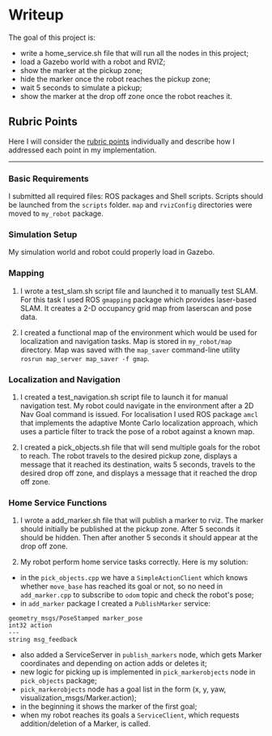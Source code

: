 # Writeup

The goal of this project is:
* write a home_service.sh file that will run all the nodes in this project;
* load a Gazebo world with a robot and RVIZ;
* show the marker at the pickup zone;
* hide the marker once the robot reaches the pickup zone;
* wait 5 seconds to simulate a pickup;
* show the marker at the drop off zone once the robot reaches it.

## Rubric Points

Here I will consider the [rubric points](https://review.udacity.com/#!/rubrics/2396/view) individually and describe how I addressed each point in my implementation.  

---
### Basic Requirements

I submitted all required files: ROS packages and Shell scripts. Scripts should be launched from the `scripts` folder. `map` and `rvizConfig` directories were moved to `my_robot` package.


### Simulation Setup

My simulation world and robot could properly load in Gazebo.


### Mapping

1. I wrote a test_slam.sh script file and launched it to manually test SLAM. For this task I used ROS `gmapping` package which provides laser-based SLAM. It creates a 2-D occupancy grid map from laserscan and pose data.

2. I created a functional map of the environment which would be used for localization and navigation tasks. Map is stored in `my_robot/map` directory. Map was saved with the `map_saver` command-line utility `rosrun map_server map_saver -f gmap`.


### Localization and Navigation

1. I created a test_navigation.sh script file to launch it for manual navigation test. My robot could navigate in the environment after a 2D Nav Goal command is issued. For localisation I used ROS package `amcl` that implements the adaptive Monte Carlo localization approach, which uses a particle filter to track the pose of a robot against a known map.

2. I created a pick_objects.sh file that will send multiple goals for the robot to reach. The robot travels to the desired pickup zone, displays a message that it reached its destination, waits 5 seconds, travels to the desired drop off zone, and displays a message that it reached the drop off zone.


### Home Service Functions

1. I wrote a add_marker.sh file that will publish a marker to rviz. The marker should initially be published at the pickup zone. After 5 seconds it should be hidden. Then after another 5 seconds it should appear at the drop off zone.

2. My robot perform home service tasks correctly. Here is my solution:
- in the `pick_objects.cpp` we have a `SimpleActionClient` which knows whether `move_base` has reached its goal or not, so no need in `add_marker.cpp` to subscribe to `odom` topic and check the robot's pose;
- in `add_marker` package I created a `PublishMarker` service:
```
geometry_msgs/PoseStamped marker_pose
int32 action
---
string msg_feedback
```
- also added a ServiceServer in `publish_markers` node, which gets Marker coordinates and depending on action adds or deletes it;
- new logic for picking up is implemented in `pick_markerobjects` node in `pick_objects` package;
- `pick_markerobjects` node has a goal list in the form (x, y, yaw, visualization_msgs/Marker.action);
- in the beginning it shows the marker of the first goal;
- when my robot reaches its goals a `ServiceClient`, which requests addition/deletion of a Marker, is called.